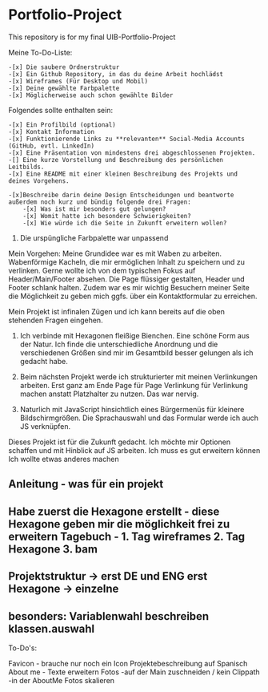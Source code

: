 # Portfolio-Project
This repository is for my final UIB-Portfolio-Project

Meine To-Do-Liste:

    -[x] Die saubere Ordnerstruktur
    -[x] Ein Github Repository, in das du deine Arbeit hochlädst
    -[x] Wireframes (Für Desktop und Mobil)
    -[x] Deine gewählte Farbpalette
    -[x] Möglicherweise auch schon gewählte Bilder


Folgendes sollte enthalten sein:

    -[x] Ein Profilbild (optional)
    -[x] Kontakt Information
    -[x] Funktionierende Links zu **relevanten** Social-Media Accounts (GitHub, evtl. LinkedIn)
    -[x] Eine Präsentation von mindestens drei abgeschlossenen Projekten. 
    -[] Eine kurze Vorstellung und Beschreibung des persönlichen Leitbilds.
    -[x] Eine README mit einer kleinen Beschreibung des Projekts und deines Vorgehens. 
    
    -[x]Beschreibe darin deine Design Entscheidungen und beantworte außerdem noch kurz und bündig folgende drei Fragen:
        -[x] Was ist mir besonders gut gelungen?
        -[x] Womit hatte ich besondere Schwierigkeiten?
        -[x] Wie würde ich die Seite in Zukunft erweitern wollen?

 1. Die urspüngliche Farbpalette war unpassend

Mein Vorgehen: 
    Meine Grundidee war es mit Waben zu arbeiten. Wabenförmige Kacheln, die mir ermöglichen Inhalt zu speichern und zu verlinken.
    Gerne wollte ich von dem typischen Fokus auf Header/Main/Footer absehen. Die Page flüssiger gestalten, Header und Footer schlank halten. 
    Zudem war es mir wichtig Besuchern meiner Seite die Möglichkeit zu geben mich ggfs. über ein Kontaktformular zu erreichen.


Mein Projekt ist infinalen Zügen und ich kann bereits auf die oben stehenden Fragen eingehen. 

1. Ich verbinde mit Hexagonen fleißige Bienchen. 
    Eine schöne Form aus der Natur. Ich finde die unterschiedliche Anordnung und die verschiedenen Größen sind mir im Gesamtbild besser gelungen als ich gedacht habe.

2. Beim nächsten Projekt werde ich strukturierter mit meinen Verlinkungen arbeiten. Erst ganz am Ende Page für Page Verlinkung für Verlinkung machen anstatt Platzhalter zu nutzen. Das war nervig. 

3. Naturlich mit JavaScript hinsichtlich eines Bürgermenüs für kleinere Bildschirmgrößen. Die Sprachauswahl und das Formular werde ich auch JS verknüpfen.


Dieses Projekt ist für die Zukunft gedacht. Ich möchte mir Optionen schaffen und mit Hinblick auf JS arbeiten. Ich muss es gut erweitern können
Ich wollte etwas anderes machen 

Anleitung - was für ein projekt
------------
Habe zuerst die Hexagone erstellt - diese Hexagone geben mir die möglichkeit frei zu erweitern
Tagebuch - 
    1. Tag wireframes
    2. Tag Hexagone
    3. bam
-------------
Projektstruktur -> erst DE und ENG
erst Hexagone -> einzelne
-------------

besonders:
Variablenwahl beschreiben
klassen.auswahl
-------------
To-Do's:

Favicon - brauche nur noch ein Icon
Projektebeschreibung auf Spanisch
About me - Texte erweitern
Fotos 
-auf der Main zuschneiden / kein Clippath
-in der AboutMe Fotos skalieren
